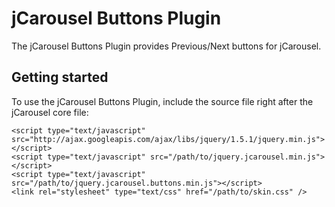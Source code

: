 jCarousel Buttons Plugin
========================

The jCarousel Buttons Plugin provides Previous/Next buttons for jCarousel.

Getting started
---------------

To use the jCarousel Buttons Plugin, include the source file right after the jCarousel core file:

    <script type="text/javascript" src="http://ajax.googleapis.com/ajax/libs/jquery/1.5.1/jquery.min.js"></script>
    <script type="text/javascript" src="/path/to/jquery.jcarousel.min.js"></script>
    <script type="text/javascript" src="/path/to/jquery.jcarousel.buttons.min.js"></script>
    <link rel="stylesheet" type="text/css" href="/path/to/skin.css" />

